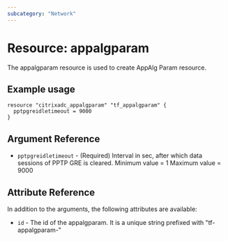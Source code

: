 ```yaml
---
subcategory: "Network"
---
```


# Resource: appalgparam

The appalgparam resource is used to create AppAlg Param resource.


## Example usage

```hcl
resource "citrixadc_appalgparam" "tf_appalgparam" {
  pptpgreidletimeout = 9000
}
```


## Argument Reference

* `pptpgreidletimeout` - (Required) Interval in sec, after which data sessions of PPTP GRE is cleared. Minimum value =  1 Maximum value =  9000


## Attribute Reference

In addition to the arguments, the following attributes are available:

* `id` - The id of the appalgparam. It is a unique string prefixed with "tf-appalgparam-"
